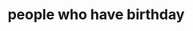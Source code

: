 ---
pid: mx85
title: people who have birthday
location_transcription: Home
coordinates: "[-75.225169669127, 39.952516892666]"
zipcode: '19139'
gen_neighborhood: West Philadelphia
neighborhood: Walnut Hill
outside_phl: 
age: '7'
age_range: 6-13
instagram: 
image_file_name: mx_85.jpg
proposal_transcription: "[list of names and months]"
topic: Unknown
topic_summary: '0'
type: Other No Form
keywords_other: 
credit: Iyaa Wilson
image_labels: 
twitter: 
facebook: 
permalink: "/monuments/mx85/"
layout: item-page
---